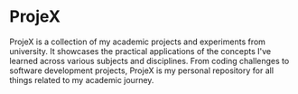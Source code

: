 # ProjeX
ProjeX is a collection of my academic projects and experiments from university. It showcases the practical applications of the concepts I've learned across various subjects and disciplines. From coding challenges to software development projects, ProjeX is my personal repository for all things related to my academic journey.
